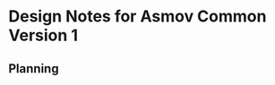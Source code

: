 Design Notes for Asmov Common Version 1
================================================================================


Planning
--------------------------------------------------------------------------------

